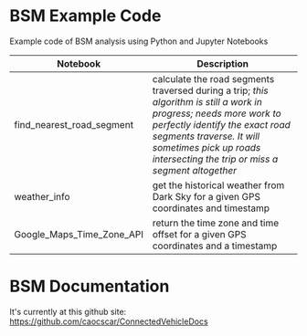 # BSM Example Code
Example code of BSM analysis using Python and Jupyter Notebooks

Notebook|Description
---|---
find_nearest_road_segment|calculate the road segments traversed during a trip; *this algorithm is still a work in progress; needs more work to perfectly identify the exact road segments traverse. It will sometimes pick up roads intersecting the trip or miss a segment altogether*
weather_info|get the historical weather from Dark Sky for a given GPS coordinates and timestamp
Google_Maps_Time_Zone_API|return the time zone and time offset for a given GPS coordinates and a timestamp

# BSM Documentation
It's currently at this github site: https://github.com/caocscar/ConnectedVehicleDocs
